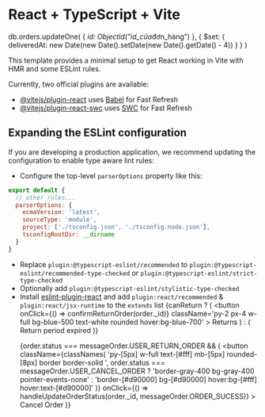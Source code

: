 # React + TypeScript + Vite

db.orders.updateOne(
{ *id: ObjectId("id_của*đơn_hàng") },
{ $set: { deliveredAt: new Date(new Date().setDate(new Date().getDate() - 4)) } }
)

This template provides a minimal setup to get React working in Vite with HMR and some ESLint rules.

Currently, two official plugins are available:

- [@vitejs/plugin-react](https://github.com/vitejs/vite-plugin-react/blob/main/packages/plugin-react/README.md) uses [Babel](https://babeljs.io/) for Fast Refresh
- [@vitejs/plugin-react-swc](https://github.com/vitejs/vite-plugin-react-swc) uses [SWC](https://swc.rs/) for Fast Refresh

## Expanding the ESLint configuration

If you are developing a production application, we recommend updating the configuration to enable type aware lint rules:

- Configure the top-level `parserOptions` property like this:

```js
export default {
  // other rules...
  parserOptions: {
    ecmaVersion: 'latest',
    sourceType: 'module',
    project: ['./tsconfig.json', './tsconfig.node.json'],
    tsconfigRootDir: __dirname
  }
}
```

- Replace `plugin:@typescript-eslint/recommended` to `plugin:@typescript-eslint/recommended-type-checked` or `plugin:@typescript-eslint/strict-type-checked`
- Optionally add `plugin:@typescript-eslint/stylistic-type-checked`
- Install [eslint-plugin-react](https://github.com/jsx-eslint/eslint-plugin-react) and add `plugin:react/recommended` & `plugin:react/jsx-runtime` to the `extends` list
  {canReturn ? (
                      <button
                        onClick={() => confirmReturnOrder(order._id)}
                        className='py-2 px-4 w-full bg-blue-500 text-white rounded hover:bg-blue-700'
                      >
                        Returns
                      </button>
                    ) : (
                      <span className='text-gray-300 '>Return period expired</span>
                    )}
                  </p>
                  {order.status === messageOrder.USER_RETURN_ORDER && (
                    <button
                      className={classNames(
                        'py-[5px]  w-full text-[#fff] mb-[5px] rounded-[8px] border border-solid ',
                        order.status === messageOrder.USER_CANCEL_ORDER
                          ? 'border-gray-400 bg-gray-400 pointer-events-none'
                          : 'border-[#d90000] bg-[#d90000] hover:bg-[#fff] hover:text-[#d90000]'
                      )}
                      onClick={() => handleUpdateOrderStatus(order._id, messageOrder.ORDER_SUCESS)}
                    >
                      Cancel Order
                    </button>
                  )}